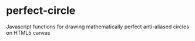# perfect-circle
Javascript functions for drawing mathematically perfect anti-aliased circles on HTML5 canvas
